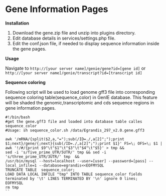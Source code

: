 Gene Information Pages
=====================

**Installation**

1. Download the gene.zip file and unzip into plugins directory.
2. Edit database details in services/settings.php file.
3. Edit the conf.json file, if needed to display sequence information inside the gene pages.

**Usage**

Navigate to `http://[your server name]/genie/gene?id=[gene id]` or `http://[your server name]/genie/transcript?id=[transcript id]`

**Sequence coloring**

Following script will be used to load genome gff3 file into corresponding sequence coloring table(sequence_color) in GenIE database. This feature will be shaded the genomic,transcriptomic and cds sequence regions in gene information pages.

```shell
#!/bin/bash
#get the gene.gff3 file and loaded into database table calles sequence_color
#Usage: sh sequence_color.sh /data/Egrandis_297_v2.0.gene.gff3

awk '/mRNA/{split($2,a,"=");sub(/ID=./,a[2]";");print $1;next}/gene/{;next}{sub(/ID=./,a[2]";");print $1}' FS=\; OFS=\; $1 | awk '!/#/{print $9"\t"$1"\t"$3"\t"$4"\t"$5}' > tmp &&
sed -i 's/five_prime_UTR/5UTR/' tmp && sed -i 's/three_prime_UTR/3UTR/' tmp  &&
/usr/bin/mysql --host=localhost --user=[user] --password=[pass] --local_infile=1 --database=egrandis<<EOFMYSQL
TRUNCATE TABLE  sequence_color;
LOAD DATA LOCAL INFILE "tmp" INTO TABLE sequence_color fields terminated by '\t' LINES TERMINATED BY '\n' ignore 0 lines;
EOFMYSQL
rm tmp
``
